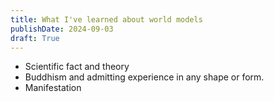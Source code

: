 ```yaml
---
title: What I've learned about world models 
publishDate: 2024-09-03
draft: True
---
```


- Scientific fact and theory
- Buddhism and admitting experience in any shape or form. 
- Manifestation